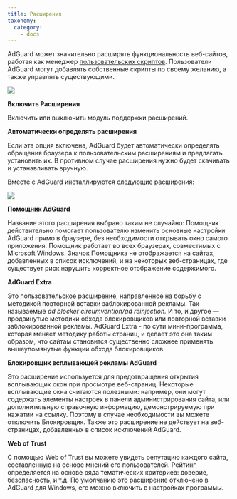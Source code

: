 ```yaml
---
title: Расширения
taxonomy:
  category:
    - docs
---
```


AdGuard может значительно расширять функциональность веб-сайтов, работая как менеджер [пользовательских скриптов](https://adguard.com/ru/userscripts.html). Пользователи AdGuard могут добавлять собственные скрипты по своему желанию, а также управлять существующими.

<img src="https://cdn.adguard.com/public/Adguard/kb/newscreenshots/Ru/Windows7.1/extensionsRu.png" />

**Включить Расширения**

Включить или выключить модуль поддержки расширений.

**Автоматически определять расширения**

Если эта опция включена, AdGuard будет автоматически определять обращения браузера к пользовательским расширениям и предлагать установить их. В противном случае расширения нужно будет скачивать и устанавливать вручную.

Вместе с AdGuard инсталлируются следующие расширения:

<img src="https://cdn.adguard.com/public/Adguard/kb/newscreenshots/Ru/Windows7.1/extensionlistRu.png" />

**Помощник AdGuard**

Название этого расширения выбрано таким не случайно: Помощник действительно помогает пользователю изменить основные настройки AdGuard прямо в браузере, без необходимости открывать окно самого приложения. Помощник работает во всех браузерах, совместимых с Microsoft Windows. Значок Помощника не отображается на сайтах, добавленных в список исключений, и на некоторых веб-страницах, где существует риск нарушить корректное отображение содержимого.

**AdGuard Extra**

Это пользовательское расширение, направленное на борьбу с методикой повторной вставки заблокированной рекламы. Так называемые _ad blocker circumvention/ad reinjection._ И то, и другое — продвинутые методики обхода блокировщиков или повторной вставки заблокированной рекламы.
AdGuard Extra - по сути мини-программа, которая меняет методику работы страниц, и делает это она таким образом, что сайтам становится существенно сложнее применять вышеупомянутые функции обхода блокировщиков.

**Блокировщик всплывающей рекламы AdGuard**

Это расширение используется для предотвращения открытия всплывающих окон при просмотре веб-страниц. Некоторые всплывающие окна считаются полезными: например, они могут содержать элементы настроек в панели администрирования сайта, или дополнительную справочную информацию, демонстрируемую при нажатии на ссылку. Поэтому в случае необходимости вы можете отключить Блокировщик. Также это расширение не действует на веб-страницах, добавленных в список исключений AdGuard.

**Web of Trust**

С помощью Web of Trust вы можете увидеть репутацию каждого сайта, составленную на основе мнений его пользователей. Рейтинг определяется на основе ряда тематических критериев: доверие, безопасность, и т.д. По умолчанию это расширение отключено в AdGuard для Windows, его можно включить в настройках программы.
